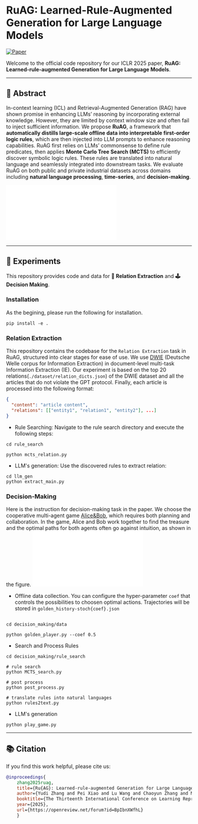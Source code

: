 # RuAG: Learned-Rule-Augmented Generation for Large Language Models

[![Paper](https://img.shields.io/badge/Paper-OpenReview-blue?logo=OpenReview)](https://openreview.net/forum?id=BpIbnXWfhL)

Welcome to the official code repository for our ICLR 2025 paper, **RuAG: Learned-rule-augmented Generation for Large Language Models**.


---

## 📘 Abstract

In-context learning (ICL) and Retrieval-Augmented Generation (RAG) have shown promise in enhancing LLMs’ reasoning by incorporating external knowledge. However, they are limited by context window size and often fail to inject sufficient information.
We propose **RuAG**, a framework that **automatically distills large-scale offline data into interpretable first-order logic rules**, which are then injected into LLM prompts to enhance reasoning capabilities. RuAG first relies on LLMs’ commonsense to define rule predicates, then applies **Monte Carlo Tree Search (MCTS)** to efficiently discover symbolic logic rules. These rules are translated into natural language and seamlessly integrated into downstream tasks.
We evaluate RuAG on both public and private industrial datasets across domains including **natural language processing**, **time-series**, and **decision-making**.

![Framework](./figures/framework.pdf)

---

## 🧪  Experiments

This repository provides code and data for **🧾 Relation Extraction**  and **🕹️ Decision Making**. 

### Installation

As the begining, please run the following for installation.

```
pip install -e .
```

### Relation Extraction

This repository contains the codebase for the `Relation Extraction` task in RuAG, structured into clear stages for ease of use. We use [DWIE](https://github.com/klimzaporojets/DWIE.git) (Deutsche Welle corpus for Information Extraction) in document-level multi-task Information Extraction (IE).
Our experiment is based on the top 20 relations(`./dataset/relation_dicts.json`) of the DWIE dataset and all the articles that do not violate the GPT protocol. Finally, each article is processed into the following format:

```json
{
  "content": "article content",
  "relations": [["entity1", "relation1", "entity2"], ...]
}
``` 
- Rule Searching: Navigate to the rule search directory and execute the following steps:

```shell
cd rule_search

python mcts_relation.py

```

- LLM's generation: Use the discovered rules to extract relation:

```shell
cd llm_gen
python extract_main.py
```


### Decision-Making
Here is the instruction for decision-making task in the paper. We choose the cooperative multi-agent game [Alice&Bob](https://github.com/zowiezhang/STAS), which requires both planning and collaboration. In the game, Alice and Bob work together to find the treasure and the optimal paths for both agents often go against intuition, as shown in the figure.
![Case Study](./figures/case_study.pdf)




- Offline data collection. You can configure the hyper-parameter `coef` that controls the possibilities to choosen optimal actions. Trajectories will be stored in `golden_history-stoch{coef}.json`
```shell

cd decision_making/data

python golden_player.py --coef 0.5

```

- Search and Process Rules 
```shell
cd decision_making/rule_search

# rule search
python MCTS_search.py

# post process
python post_process.py

# translate rules into natural languages
python rules2text.py

```

- LLM's generation
```shell
python play_game.py
```

---

## 📚 Citation

If you find this work helpful, please cite us:

```bibtex
@inproceedings{
    zhang2025ruag,
    title={Ru{AG}: Learned-rule-augmented Generation for Large Language Models},
    author={Yudi Zhang and Pei Xiao and Lu Wang and Chaoyun Zhang and Meng Fang and Yali Du and Yevgeniy Puzyrev and Randolph Yao and Si Qin and Qingwei Lin and Mykola Pechenizkiy and Dongmei Zhang and Saravan Rajmohan and Qi Zhang},
    booktitle={The Thirteenth International Conference on Learning Representations},
    year={2025},
    url={https://openreview.net/forum?id=BpIbnXWfhL}
    }
```
